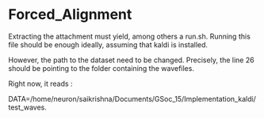 # Forced_Alignment


Extracting the attachment must yield, among others a run.sh. Running this file should be enough ideally, assuming that kaldi is installed.

However, the path to the dataset need to be changed.  Precisely, the line 26 should be pointing to the folder containing the  wavefiles.

Right now, it reads :

DATA=/home/neuron/saikrishna/Documents/GSoc_15/Implementation_kaldi/test_waves.

